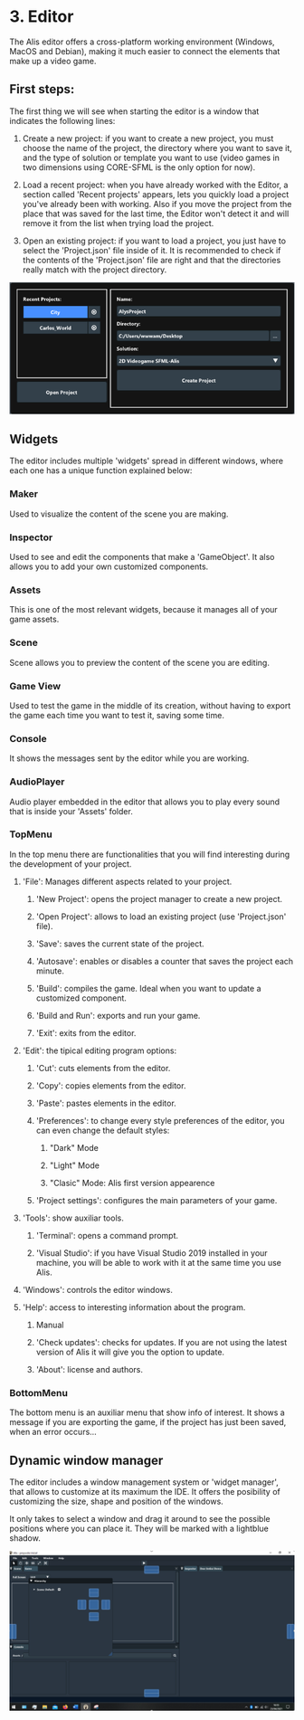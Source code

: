 # 3. Editor

The Alis editor offers a cross-platform working environment (Windows,
MacOS and Debian), making it much easier to connect the elements
that make up a video game.

## First steps:

The first thing we will see when starting the editor is a window that
indicates the following lines:

1.  Create a new project: if you want to create a new project, you must
    choose the name of the project, the directory where you want to save it,
    and the type of solution or template you want to use (video games in two
    dimensions using CORE-SFML is the only option for now).
    
2.  Load a recent project: when you have already worked with the
    Editor, a section called 'Recent projects' appears,
    lets you quickly load a project you've already been with
    working. Also if you move the project from the place that
    was saved for the last time, the Editor won't detect it and will remove it
    from the list when trying load the project.

3.  Open an existing project: if you want to load a project, you just have to
    select the 'Project.json' file inside of it. It is recommended to check if
    the contents of the 'Project.json' file are right and that the directories
    really match with the project directory.

![Gestor de proyectos del Editor de Alis](Fotos_Manual/selecciona_proyecto.PNG)

## Widgets

The editor includes multiple 'widgets' spread in different windows,
where each one has a unique function explained below:

### Maker

Used to visualize the content of the scene you are making.

### Inspector

Used to see and edit the components that make a 'GameObject'. It also
allows you to add your own customized components.

### Assets

This is one of the most relevant widgets, because it manages all of your
game assets.

### Scene

Scene allows you to preview the content of the scene you are editing.

### Game View

Used to test the game in the middle of its creation, without having to
export the game each time you want to test it, saving some time.

### Console

It shows the messages sent by the editor while you are working.

### AudioPlayer

Audio player embedded in the editor that allows you to play every sound
that is inside your 'Assets' folder.

### TopMenu

In the top menu there are functionalities that you will find interesting
during the development of your project.

1.  'File': Manages different aspects related to your project.

    1.  'New Project': opens the project manager to create a new project.

    2.  'Open Project': allows to load an existing project (use
        'Project.json' file).

    3.  'Save': saves the current state of the project.

    4.  'Autosave': enables or disables a counter that saves the project
        each minute.

    5.  'Build': compiles the game. Ideal when you want to update a customized
        component.

    6.  'Build and Run': exports and run your game.
    
    7.  'Exit': exits from the editor.

2.  'Edit': the tipical editing program options:

    1.  'Cut': cuts elements from the editor.

    2.  'Copy': copies elements from the editor.

    3.  'Paste': pastes elements in the editor.

    4.  'Preferences': to change every style preferences of the editor, you can even change
        the default styles:

        1.  "Dark" Mode

        2.  "Light" Mode

        3.  "Clasic" Mode: Alis first version appearence

    5.  'Project settings': configures the main parameters of your game.

3.  'Tools': show auxiliar tools.

    1.  'Terminal': opens a command prompt.

    2.  'Visual Studio': if you have Visual Studio 2019 installed in your machine, 
        you will be able to work with it at the same time you use Alis.

4.  'Windows': controls the editor windows.

5.  'Help': access to interesting information about the program.

    1.  Manual

    2.  'Check updates': checks for updates. If you are not
        using the latest version of Alis it will give you the
        option to update.

    3.  'About': license and authors.

### BottomMenu

The bottom menu is an auxiliar menu that show info of interest.
It shows a message if you are exporting the game, if the project has just
been saved, when an error occurs...

## Dynamic window manager

The editor includes a window management system or 'widget manager',
that allows to customize at its maximum the IDE. It offers the posibility
of customizing the size, shape and position of the windows.

It only takes to select a window and drag it around to see the possible
positions where you can place it. They will be marked with a lightblue shadow.

![Gestor de ventanas del Editor de Alis](Fotos_Manual/ventana_dinamico.png)


